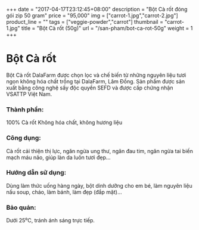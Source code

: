 +++
date = "2017-04-17T23:12:45+08:00"
description = "Bột Cà rốt đóng gói zip 50 gram"
price = "95,000"
img = ["carrot-1.jpg","carrot-2.jpg"]
product_line = ""
tags = ["veggie-powder","carrot"]
thumbnail = "carrot-1.jpg"
title = "Bột Cà rốt (50g)"
url = "/san-pham/bot-ca-rot-50g"
weight = 1
+++

# Bột Cà rốt

Bột Cà rốt DalaFarm được chọn lọc và chế biến từ những nguyên liệu 
tươi ngon không hóa chất trồng tại DalaFarm, Lâm Đồng. Sản phẩm được 
sản xuất bằng công nghệ sấy độc quyền SEFD và được cấp chứng nhận 
VSATTP Việt Nam.

### Thành phần: 
100% Cà rốt
Không hóa chất, không hương liệu

### Công dụng: 
Cà rốt cải thiện thị lực, ngăn 
ngừa ung thư, ngăn đau tim, 
ngăn ngừa tai biến mạch máu 
não, giúp làn da luôn tươi đẹp…

### Hướng dẫn sử dụng:  
Dùng làm thức uống hàng ngày, 
bột dinh dưỡng cho em bé, làm 
nguyên liệu nấu soup, cháo, làm 
bánh, làm đẹp (đắp mặt)…

### Bảo quản: 
Dưới 25⁰C, tránh ánh sáng trực tiếp.

